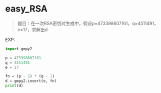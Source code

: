 # easy_RSA

> 题目：在一次RSA密钥对生成中，假设p=473398607161，q=4511491，e=17，求解出d

EXP:
```python
import gmpy2

p = 473398607161
q = 4511491
e = 17

fn = (p - 1) * (q - 1)
d = gmpy2.invert(e, fn)
print(d)
```
